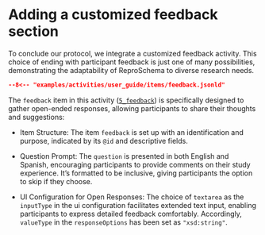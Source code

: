 # Adding a customized feedback section

To conclude our protocol, we integrate a customized feedback activity. This
choice of ending with participant feedback is just one of many possibilities,
demonstrating the adaptability of ReproSchema to diverse research needs.

```json linenums="1"
--8<-- "examples/activities/user_guide/items/feedback.jsonld"
```

The `feedback` item in this activity
([`5_feedback`](https://github.com/ReproNim/reproschema-demo-protocol/blob/main/activities/5_feedback/items/feedback))
is specifically designed to gather open-ended responses, allowing participants
to share their thoughts and suggestions:

- Item Structure: The item `feedback` is set up with an identification and
  purpose, indicated by its `@id` and descriptive fields.

- Question Prompt: The `question` is presented in both English and Spanish,
  encouraging participants to provide comments on their study experience. It’s
  formatted to be inclusive, giving participants the option to skip if they
  choose.

- UI Configuration for Open Responses: The choice of `textarea` as the
  `inputType` in the ui configuration facilitates extended text input, enabling
  participants to express detailed feedback comfortably. Accordingly,
  `valueType` in the `responseOptions` has been set as `"xsd:string"`.
